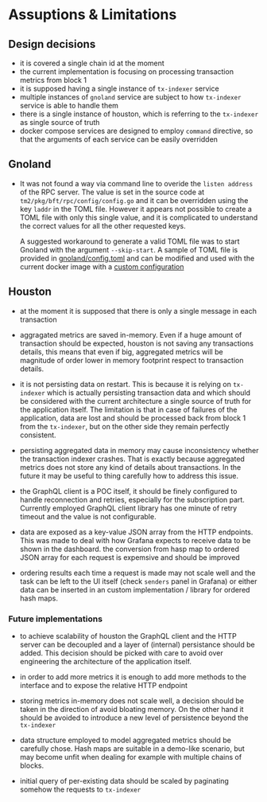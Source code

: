 # Assuptions & Limitations

## Design decisions

* it is covered a single chain id at the moment
* the current implementation is focusing on processing transaction metrics from block 1
* it is supposed having a single instance of `tx-indexer` service
* multiple instances of `gnoland` service are subject to how `tx-indexer` service is able to handle them
* there is a single instance of houston, which is referring to the `tx-indexer` as single source of truth
* docker compose services are designed to employ `command` directive, so that the arguments of each service can be easily overridden

## Gnoland

* It was not found a way via command line to overide the `listen address` of the RPC server.
The value is set in the source code at `tm2/pkg/bft/rpc/config/config.go` and it can be overridden using the key `laddr` in the TOML file.
However it appears not possible to create a TOML file with only this single value, and it is complicated to understand the correct values for all the other requested keys.

  A suggested workaround to generate a valid TOML file was to start Gnoland with the argument `--skip-start`.
A sample of TOML file is provided in [gnoland/config.toml](../gnoland/config.toml) and can be modified and used with the current docker image
with a [custom configuration](../README.md#custom-configuration)

## Houston

* at the moment it is supposed that there is only a single message in each transaction

* aggragated metrics are saved in-memory. Even if a huge amount of transaction should be expected, houston is not saving any transactions details, this means that even if big, aggregated metrics will be magnitude of order lower in memory footprint respect to transaction details.

* it is not persisting data on restart. This is because it is relying on `tx-indexer` which is actually persisting transaction data and which should be considered with the current architecture a single source of truth for the application itself. The limitation is that in case of failures of the application, data are lost and should be processed back from block 1 from the `tx-indexer`, but on the other side they remain perfectly consistent.

* persisting aggregated data in memory may cause inconsistency whether the transaction indexer crashes. That is exactly because aggregated metrics does not store any kind of details about transactions. In the future it may be useful to thing carefully how to address this issue.

* the GraphQL client is a POC itself, it should be finely configured to handle reconnection and retries, especially for the subscription part.
Currently employed GraphQL client library has one minute of retry timeout and the value is not configurable.

* data are exposed as a key-value JSON array from the HTTP endpoints. This was made to deal with how Grafana expects to receive data to be shown in the dashboard. the conversion from hasp map to ordered JSON array for each request is expemsive and should be improved

* ordering results each time a request is made may not scale well and the task can be left to the UI itself (check `senders` panel in Grafana)
or either data can be inserted in an custom implementation / library for ordered hash maps.

### Future implementations

* to achieve scalability of houston the GraphQL client and the HTTP server can be decoupled and a layer of (internal) persistance should be added.
This decision should be picked with care to avoid over engineering the architecture of the application itself.

* in order to add more metrics it is enough to add more methods to the interface and to expose the relative HTTP endpoint

* storing metrics in-memory does not scale well, a decision should be taken in the direction of avoid bloating memory.
On the other hand it should be avoided to introduce a new level of persistence beyond the `tx-indexer`

* data structure employed to model aggregated metrics should be carefully chose. Hash maps are suitable in a demo-like scenario,
but may become unfit when dealing for example with multiple chains of blocks.

* initial query of per-existing data should be scaled by paginating somehow the requests to `tx-indexer`
